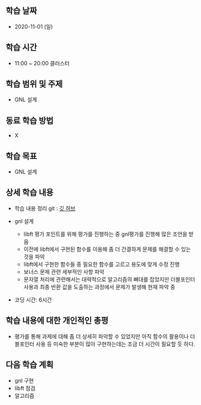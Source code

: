 학습 날짜
---
+ 2020-11-01 (일)

학습 시간
---
+ 11:00 ~  20:00 클러스터

학습 범위 및 주제
---
+ GNL 설계

동료 학습 방법
---
+ X

학습 목표
---
+ GNL 설계

상세 학습 내용
---
+ 학습 내용 정리 git : [깃 허브](https://github.com/kiskim/study)   

+ gnl 설계
    + libft 평가 포인트를 위해 평가를 진행하는 중 gnl평가를 진행해 많은 조언을 받음
    + 이전에 libft에서 구현된 함수를 이용해 좀 더 간결하게 문제를 해결할 수 있는 것을 파악
    + libft에서 구현한 함수들 중 필요한 함수를 고르고 용도에 맞게 수정 진행
    + 보너스 문제 관련 세부적인 사항 파악
    + 문자열 처리에 관련해서는 대략적으로 알고리즘의 뼈대를 잡았지만 더블포인터 사용과 최종 반환 값을 도출하는 과정에서 문제가 발생해 현재 파악 중
+ 코딩 시간: 6시간

학습 내용에 대한 개인적인 총평
---
+ 평가를 통해 과제에 대해 좀 더 상세히 파악할 수 있었지만 아직 함수의 활용이나 더블포인터 사용 등 미숙한 부분이 많아 구현하는데는 조금 더 시간이 필요할 듯 하다.

다음 학습 계획
---
+ gnl 구현
+ libft 점검
+ 알고리즘